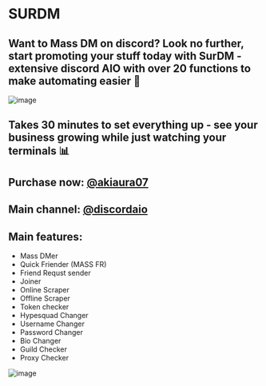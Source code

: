 # SURDM

## Want to Mass DM on discord? Look no further, start promoting your stuff today with SurDM - extensive discord AIO with over 20 functions to make automating easier 📌



![image](https://github.com/X3Vs/SURDM/assets/157396861/1218df3f-eaec-4e6e-b7ab-113b3d71af35)

## Takes 30 minutes to set everything up - see your business growing while just watching your terminals 📊


## Purchase now: [@akiaura07](https://t.me/akiaura07)
## Main channel: [@discordaio](https://t.me/discordaio)







## Main features:
- Mass DMer 
- Quick Friender (MASS FR)
- Friend Requst sender
- Joiner  
- Online Scraper  
- Offline Scraper 
- Token checker  
- Hypesquad Changer 
- Username Changer 
- Password Changer 
- Bio Changer 
- Guild Checker  
- Proxy Checker


![image](https://github.com/user-attachments/assets/b0a003a5-c74c-4714-a6c2-c39bbe949a6f)

